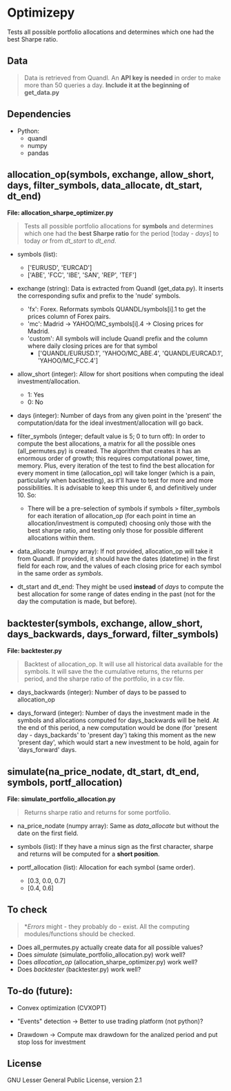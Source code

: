 # Optimizepy

Tests all possible portfolio allocations and determines which one had the best Sharpe ratio.

## Data

> Data is retrieved from Quandl. An **API key is needed** in order to make more than 50 queries a day. **Include it at the beginning of get_data.py**

## Dependencies

- Python:
	+ quandl
	+ numpy
	+ pandas

## allocation_op(symbols, exchange, allow_short, days, filter_symbols, data_allocate, dt_start, dt_end)
**File: allocation_sharpe_optimizer.py**

> Tests all possible portfolio allocations for **symbols** and determines which one had the **best Sharpe ratio** for the period [today - *days*] to today _or_ from *dt_start* to *dt_end*.


- symbols (list): 
	+ ['EURUSD', 'EURCAD']
	+ ['ABE', 'FCC', 'IBE', 'SAN', 'REP', 'TEF']
	
- exchange (string): Data is extracted from Quandl (get_data.py). It inserts the corresponding sufix and prefix to the 'nude' symbols.
	+ 'fx': Forex. Reformats symbols QUANDL/symbols[i].1 to get the prices column of Forex pairs.
	+ 'mc': Madrid -> YAHOO/MC_symbols[i].4 -> Closing prices for Madrid.
	+ 'custom': All symbols will include Quandl prefix and the column where daily closing prices are for that symbol
		* ['QUANDL/EURUSD.1', 'YAHOO/MC_ABE.4', 'QUANDL/EURCAD.1', 'YAHOO/MC_FCC.4']

- allow_short (integer): Allow for short positions when computing the ideal investment/allocation.
	+ 1: Yes
	+ 0: No

- days (integer): Number of days from any given point in the 'present' the computation/data for the ideal investment/allocation will go back.

- filter_symbols (integer; default value is 5; 0 to turn off): In order to compute the best allocations, a matrix for all the possible ones (all_permutes.py) is created. The algorithm that creates it has an enormous order of growth; this requires computational power, time, memory. Plus, every iteration of the test to find the best allocation for every moment in time (allocation_op) will take longer (which is a pain, particularly when backtesting), as it'll have to test for more and more possibilities. It is advisable to keep this under 6, and definitively under 10. So:
	+ There will be a pre-selection of symbols if symbols > filter_symbols for each iteration of allocation_op (for each point in time an allocation/investment is computed) choosing only those with the best sharpe ratio, and testing only those for possible different allocations within them.
	
- data_allocate (numpy array): If not provided, allocation_op will take it from Quandl. If provided, it should have the dates (datetime) in the first field for each row, and the values of each closing price for each symbol in the same order as *symbols*.

- dt_start and dt_end: They might be used **instead** of *days* to compute the best allocation for some range of dates ending in the past (not for the day the computation is made, but before).

## backtester(symbols, exchange, allow_short, days_backwards, days_forward, filter_symbols)
**File: backtester.py**

> Backtest of allocation_op. It will use all historical data available for the symbols. It will save the the cumulative returns, the returns per period, and the sharpe ratio of the portfolio, in a csv file.


- days_backwards (integer): Number of days to be passed to allocation_op

- days_forward (integer): Number of days the investment made in the symbols and allocations computed for days_backwards will be held. At the end of this period, a new computation would be done (for 'present day - days_backards' to 'present day') taking this moment as the new 'present day', which would start a new investment to be hold, again for 'days_forward' days.

## simulate(na_price_nodate, dt_start, dt_end, symbols, portf_allocation)
**File: simulate_portfolio_allocation.py**

> Returns sharpe ratio and returns for some portfolio.


- na_price_nodate (numpy array): Same as *data_allocate* but without the date on the first field.

- symbols (list): If they have a minus sign as the first character, sharpe and returns will be computed for a **short position**.

- portf_allocation (list): Allocation for each symbol (same order).
	+ [0.3, 0.0, 0.7]
	+ [0.4, 0.6]

## To check

> **Errors* might - they probably do - exist. All the computing modules/functions should be checked.

- Does all_permutes.py actually create data for all possible values?
- Does *simulate* (simulate_portfolio_allocation.py) work well?
- Does *allocation_op* (allocation_sharpe_optimizer.py) work well?
- Does *backtester* (backtester.py) work well?

## To-do (future):

- Convex optimization (CVXOPT)

- "Events" detection -> Better to use trading platform (not python)?

- Drawdown -> Compute max drawdown for the analized period and put stop loss for investment

## License
GNU Lesser General Public License, version 2.1
